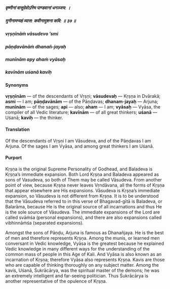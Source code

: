 ##### वृष्णीनां वासुदेवोऽस्मि पाण्डवानां धनञ्जय: ।
##### मुनीनामप्यहं व्यास: कवीनामुशना कवि: ॥ ३७ ॥

##### vṛṣṇīnāṁ vāsudevo ’smi
##### pāṇḍavānāṁ dhanañ-jayaḥ
##### munīnām apy ahaṁ vyāsaḥ
##### kavīnām uśanā kaviḥ

#### Synonyms

**vṛṣṇīnām** — of the descendants of Vṛṣṇi; **vāsudevaḥ** — Kṛṣṇa in Dvārakā; **asmi** — I am; **pāṇḍavānām** — of the Pāṇḍavas; **dhanam**-**jayaḥ** — Arjuna; **munīnām** — of the sages; **api** — also; **aham** — I am; **vyāsaḥ** — Vyāsa, the compiler of all Vedic literature; **kavīnām** — of all great thinkers; **uśanā** — Uśanā; **kaviḥ** — the thinker.

#### Translation

Of the descendants of Vṛṣṇi I am Vāsudeva, and of the Pāṇḍavas I am Arjuna. Of the sages I am Vyāsa, and among great thinkers I am Uśanā.

#### Purport

Kṛṣṇa is the original Supreme Personality of Godhead, and Baladeva is Kṛṣṇa’s immediate expansion. Both Lord Kṛṣṇa and Baladeva appeared as sons of Vasudeva, so both of Them may be called Vāsudeva. From another point of view, because Kṛṣṇa never leaves Vṛndāvana, all the forms of Kṛṣṇa that appear elsewhere are His expansions. Vāsudeva is Kṛṣṇa’s immediate expansion, so Vāsudeva is not different from Kṛṣṇa. It is to be understood that the Vāsudeva referred to in this verse of Bhagavad-gītā is Baladeva, or Balarāma, because He is the original source of all incarnations and thus He is the sole source of Vāsudeva. The immediate expansions of the Lord are called svāṁśa (personal expansions), and there are also expansions called vibhinnāṁśa (separated expansions).

Amongst the sons of Pāṇḍu, Arjuna is famous as Dhanañjaya. He is the best of men and therefore represents Kṛṣṇa. Among the munis, or learned men conversant in Vedic knowledge, Vyāsa is the greatest because he explained Vedic knowledge in many different ways for the understanding of the common mass of people in this Age of Kali. And Vyāsa is also known as an incarnation of Kṛṣṇa; therefore Vyāsa also represents Kṛṣṇa. Kavis are those who are capable of thinking thoroughly on any subject matter. Among the kavis, Uśanā, Śukrācārya, was the spiritual master of the demons; he was an extremely intelligent and far-seeing politician. Thus Śukrācārya is another representative of the opulence of Kṛṣṇa.